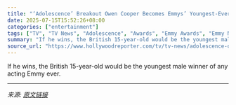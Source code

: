 ```yaml
---
title: "‘Adolescence’ Breakout Owen Cooper Becomes Emmys’ Youngest-Ever Supporting Actor Nominee in the Show’s Category"
date: 2025-07-15T15:52:26+08:00
categories: ["entertainment"]
tags: ["TV", "TV News", "Adolescence", "Awards", "Emmy Awards", "Emmy Nominations", "Emmy Nominations 2025", "Emmys 2025", "Netflix"]
summary: "If he wins, the British 15-year-old would be the youngest male winner of any acting Emmy ever."
source_url: "https://www.hollywoodreporter.com/tv/tv-news/adolescence-owen-cooper-emmy-nomination-2025-1236315094/"
---
```


If he wins, the British 15-year-old would be the youngest male winner of any acting Emmy ever.

---

*来源: [原文链接](https://www.hollywoodreporter.com/tv/tv-news/adolescence-owen-cooper-emmy-nomination-2025-1236315094/)*
